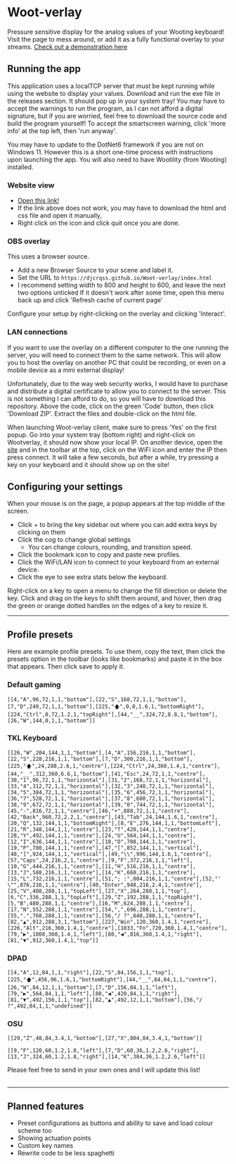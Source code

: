 # Woot-verlay
Pressure sensitive display for the analog values of your Wooting keyboard! Visit the page to mess around, or add it as a fully functional overlay to your streams.
[Check out a demonstration here](https://www.youtube.com/watch?v=62ZL6NmN-KM)

## Running the app
This application uses a localTCP server that must be kept running while using the website to display your values.
Download and run the exe file in the releases section. It should pop up in your system tray!
You may have to accept the warnings to run the program, as I can not afford a digital signature, but if you are worried, feel free to download the source code and build the program yourself! To accept the smartscreen warning, click 'more info' at the top left, then 'run anyway'.

You may have to update to the DotNet6 framework if you are not on Windows 11. However this is a short one-time process with instructions upon launching the app. You will also need to have Wootility (from Wooting) installed.


### Website view
- [Open this link!](https://djcrqss.github.io/Woot-verlay/index.html)
- If the link above does not work, you may have to download the html and css file and open it manually,
- Right click on the icon and click quit once you are done.

### OBS overlay
This uses a browser source.
- Add a new Browser Source to your scene and label it.
- Set the URL to `https://djcrqss.github.io/Woot-verlay/index.html`
- I recommend setting width to 800 and height to 600, and leave the next two options unticked
If it doesn't work after some time, open this menu back up and click 'Refresh cache of current page'

Configure your setup by right-clicking on the overlay and clicking 'Interact'.

### LAN connections
If you want to use the overlay on a different computer to the one running the server, you will need to connect them to the same network. This will allow you to host the overlay on another PC that could be recording, or even on a mobile device as a mini external display!

Unfortunately, due to the way web security works, I would have to purchase and distribute a digital certificate to allow you to connect to the server. This is not something I can afford to do, so you will have to download this repository. Above the code, click on the green 'Code' button, then click 'Download ZIP'. Extract the files and double-click on the html file. 

When launching Woot-verlay client, make sure to press 'Yes' on the first popup. Go into your system tray (bottom right) and right-click on Wootverlay, it should now show your local IP.
On another device, open the [site](https://djcrqss.github.io/Woot-verlay/index.html) and in the toolbar at the top, click on the WiFi icon and enter the IP then press connect. It will take a few seconds, but after a while, try pressing a key on your keyboard and it should show up on the site!


## Configuring your settings
When your mouse is on the page, a popup appears at the top middle of the screen.
- Click + to bring the key sidebar out where you can add extra keys by clicking on them
- Click the cog to change global settings
    - You can change colours, rounding, and transition speed.
- Click the bookmark icon to copy and paste new profiles.
- Click the WiFi/LAN icon to connect to your keyboard from an external device.
- Click the eye to see extra stats below the keyboard.

Right-click on a key to open a menu to change the fill direction or delete the key.
Click and drag on the keys to shift them around, and hover, then drag the green or orange dotted handles on the edges of a key to resize it.

----
## Profile presets
Here are example profile presets. To use them, copy the text, then click the presets option in the toolbar (looks like bookmarks) and paste it in the box that appears. Then click save to apply it.


### Default gaming
```
[[4,"A",96,72,1,1,"bottom"],[22,"S",168,72,1,1,"bottom"],[7,"D",240,72,1,1,"bottom"],[225,"🡅",0,0,1.6,1,"bottomRight"],[224,"Ctrl",0,72,1.2,1,"topRight"],[44,"__",324,72,8.8,1,"bottom"],[26,"W",144,0,1,1,"bottom"]]
```

### TKL Keyboard
```
[[26,"W",204,144,1,1,"bottom"],[4,"A",156,216,1,1,"bottom"],[22,"S",228,216,1,1,"bottom"],[7,"D",300,216,1,1,"bottom"],[225,"🡅",24,288,2.6,1,"centre"],[224,"Ctrl",24,360,1.4,1,"centre"],[44,"__",312,360,6.6,1,"bottom"],[41,"Esc",24,72,1,1,"centre"],[30,"1",96,72,1,1,"horizontal"],[31,"2",168,72,1,1,"horizontal"],[33,"4",312,72,1,1,"horizontal"],[32,"3",240,72,1,1,"horizontal"],[34,"5",384,72,1,1,"horizontal"],[35,"6",456,72,1,1,"horizontal"],[36,"7",528,72,1,1,"horizontal"],[37,"8",600,72,1,1,"horizontal"],[38,"9",672,72,1,1,"horizontal"],[39,"0",744,72,1,1,"horizontal"],[45,"-",816,72,1,1,"centre"],[46,"+",888,72,1,1,"centre"],[42,"Back",960,72,2.2,1,"centre"],[43,"Tab",24,144,1.6,1,"centre"],[20,"Q",132,144,1,1,"bottomRight"],[8,"E",276,144,1,1,"bottomLeft"],[21,"R",348,144,1,1,"centre"],[23,"T",420,144,1,1,"centre"],[28,"Y",492,144,1,1,"centre"],[24,"U",564,144,1,1,"centre"],[12,"I",636,144,1,1,"centre"],[18,"O",708,144,1,1,"centre"],[19,"P",780,144,1,1,"centre"],[47,"[",852,144,1,1,"vertical"],[48,"]",924,144,1,1,"vertical"],[49,"\\",996,144,1.6,1,"centre"],[57,"Caps",24,216,2,1,"centre"],[9,"F",372,216,1,1,"left"],[10,"G",444,216,1,1,"centre"],[11,"H",516,216,1,1,"centre"],[13,"J",588,216,1,1,"centre"],[14,"K",660,216,1,1,"centre"],[15,"L",732,216,1,1,"centre"],[51,"; :",804,216,1,1,"centre"],[52,"' \"",876,216,1,1,"centre"],[40,"Enter",948,216,2.4,1,"centre"],[25,"V",408,288,1,1,"topLeft"],[27,"X",264,288,1,1,"top"],[6,"C",336,288,1,1,"topLeft"],[29,"Z",192,288,1,1,"topRight"],[5,"B",480,288,1,1,"centre"],[16,"M",624,288,1,1,"centre"],[17,"N",552,288,1,1,"centre"],[54,",",696,288,1,1,"centre"],[55,".",768,288,1,1,"centre"],[56,"/ ?",840,288,1,1,"centre"],[82,"▲",912,288,3,1,"bottom"],[227,"Win",120,360,1.4,1,"centre"],[226,"Alt",216,360,1.4,1,"centre"],[1033,"Fn",720,360,1.4,1,"centre"],[79,"▶",1008,360,1.4,1,"left"],[80,"◀",816,360,1.4,1,"right"],[81,"▼",912,360,1.4,1,"top"]]
```

### DPAD
```
[[4,"A",12,84,1,1,"right"],[22,"S",84,156,1,1,"top"],[225,"🡅",456,96,1.6,1,"bottomRight"],[44,"__",84,84,1,1,"centre"],[26,"W",84,12,1,1,"bottom"],[7,"D",156,84,1,1,"left"],[79,"▶",564,84,1,1,"left"],[80,"◀",420,84,1,1,"right"],[81,"▼",492,156,1,1,"top"],[82,"▲",492,12,1,1,"bottom"],[56,"/ ?",492,84,1,1,"undefined"]]
```

### OSU
```
[[29,"Z",48,84,3.4,1,"bottom"],[27,"X",804,84,3.4,1,"bottom"]]
```
```
[[9,"F",120,60,1.2,1.8,"left"],[7,"D",60,36,1.2,2.6,"right"],[13,"J",324,60,1.2,1.8,"right"],[14,"K",384,36,1.2,2.6,"left"]]
```

Please feel free to send in your own ones and I will update this list!
<br><br>

---

## Planned features
- Preset configurations as buttons and ability to save and load colour scheme too
- Showing actuation points
- Custom key names
- Rewrite code to be less spaghetti



